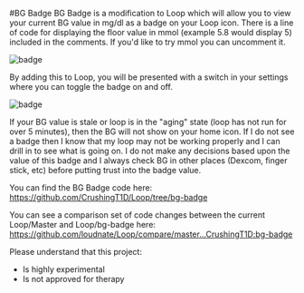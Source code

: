 #BG Badge
BG Badge is a modification to Loop which will allow you to view your current BG value in mg/dl as a badge on your Loop icon. There is a line of code for displaying the floor value in mmol (example 5.8 would display 5) included in the comments. If you'd like to try mmol you can uncomment it.

![badge](https://github.com/CrushingT1D/Loop/blob/master/BGBadge/badge-sample.jpg)

By adding this to Loop, you will be presented with a switch in your settings where you can toggle the badge on and off.

![badge](https://github.com/CrushingT1D/Loop/blob/master/BGBadge/settings-switch-example.jpg)

If your BG value is stale or loop is in the "aging" state (loop has not run for over 5 minutes), then the BG will not show on your home icon. If I do not see a badge then I know that my loop may not be working properly and I can drill in to see what is going on. I do not make any decisions based upon the value of this badge and I always check BG in other places (Dexcom, finger stick, etc) before putting trust into the badge value.

You can find the BG Badge code here: https://github.com/CrushingT1D/Loop/tree/bg-badge

You can see a comparison set of code changes between the current Loop/Master and Loop/bg-badge here: https://github.com/loudnate/Loop/compare/master...CrushingT1D:bg-badge

Please understand that this project:

* Is highly experimental
* Is not approved for therapy


